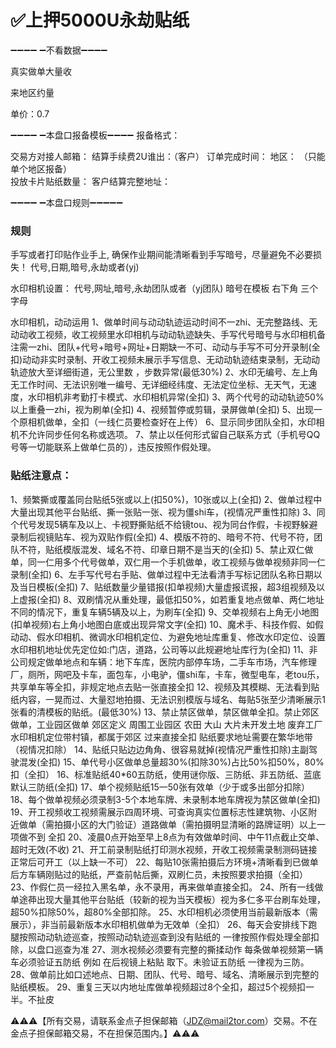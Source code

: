 # ✅上押5000U永劫贴纸

➖➖➖➖ ➖不看数据➖➖➖➖

真实做单大量收

来地区约量

单价：0.7

➖➖➖➖ ➖本盘口报备模板➖➖➖➖
报备格式：

交易方对接人邮箱：
结算手续费2U谁出：（客户）
订单完成时间：
地区：     （只能单个地区报备）   
投放卡片贴纸数量：
客户结算完整地址：

➖➖➖➖ ➖本盘口规则➖➖➖➖➖

### 规则

手写或者打印贴作业手上,
确保作业期间能清晰看到手写暗号，尽量避免不必要损失！
代号,日期,暗号,永劫或者(yj)

水印相机设置：
代号,网址,暗号,永劫团队或者（yj团队)
暗号在模板 右下角 三个字母

水印相机，动动运用
1、做单时间与动动轨迹运动时间不一zhi、无完整路线、无动动收工视频，收工视频里水印相机与动动轨迹缺失、手写代号暗号与水印相机备注需一zhi、团队+代号+暗号+网址+日期缺一不可、动动与手写不可分开录制(全扣)动动非实时录制、开收工视频未展示手写信息、无动动轨迹结束录制，无动动轨迹放大至详细街道，无公里数 ，步数异常(最低30%)
2、水印无编号、左上角无工作时间、无法识别唯一编号、无详细经纬度、无法定位坐标、无天气，无速度，水印相机非考勤打卡模式、水印相机异常(全扣)
3、两个代号的动动轨迹50%以上重叠一zhi，视为刷单(全扣)
4、视频暂停或剪辑，录屏做单(全扣)
5、出现一个原相机做单，全扣（一线仁员要检查好在上传）
6、显示同步团队全扣，水印相机不允许同步任何名称或选项。
7、禁止以任何形式留自己联系方式（手机号QQ号等一切能联系上做单仁员的），违反按照作假处理。

### 贴纸注意点：
1、频繁撕或覆盖同台贴纸5张或以上(扣50%)，10张或以上(全扣)
2、做单过程中大量出现其他平台贴纸、撕一张贴一张、视为僵shi车，(视情况严重性扣除)
3、同个代号发现5辆车及以上、卡视野撕贴纸不给镜tou、视为同台作假，卡视野躲避录制后视镜贴车、视为双贴作假(全扣)
4、模版不符的、暗号不符、代号不符，团队不符，贴纸模版混发、域名不符、印章日期不是当天的(全扣)
5、禁止双仁做单，同一仁用多个代号做单，双仁用一个手机做单，收工视频与做单视频非同一仁录制(全扣)
6、左手写代号右手贴、做单过程中无法看清手写标记团队名称日期以及当日模板(全扣)
7、贴纸数量少量错报(扣单视频)大量虚报谎报，超3组视频及以上虚报(全扣)
8、双刷情况从重处理，最低扣50%，如若重复地点做单、两仁地址不同的情况下，重复车辆5辆及以上，为刷车(全扣)
9、交单视频右上角无小地图(扣单视频)右上角小地图白底或出现异常文字(全扣)
10、魔术手、科技作假、如假动动、假水印相机、微调水印相机定位、为避免地址库重复、修改水印定位、设置水印相机地址优先定位如:门店，道路，公司等以此规避地址库行为(全扣)
11、非公司规定做单地点和车辆：地下车库，医院内部停车场，二手车市场，汽车修理厂，厕所，网吧及卡车，面包车，小电驴，僵shi车，卡车，微型电车，老tou乐，共享单车等全扣，非规定地点去贴一张直接全扣
12、视频及其模糊、无法看到贴纸内容，一晃而过、大量怼地拍摄、无法识别模版与域名、每贴5张至少清晰展示1张看的清模板的贴纸。(最低30%)
13、禁止禁区做单，禁区做单全扣。禁止郊区做单，工业园区做单 郊区定义 周围工业园区 农田 大山 大片未开发土地 废弃工厂 水印相机定位带村镇，都属于郊区 过来直接全扣  贴纸要求地址需要在繁华地带（视情况扣除）
14、贴纸只贴边边角角、很容易就掉(视情况严重性扣除)主副驾驶混发(全扣)
15、单代号小区做单总量超30%(扣除30%)占比50%扣50%，80%扣（全扣）
16、标准贴纸40*60五防纸，使用谜你版、三防纸、非五防纸、蓝底默认三防纸(全扣)
17、单个视频贴纸15一50张有效单（少于或多出部分扣除）
18、每个做单视频必须录制3-5个本地车牌、未录制本地车牌视为禁区做单(全扣)
19、开工视频收工视频需展示四周环境、可查询真实位置标志性建筑物、小区附近做单（需拍摄小区的大门验证）道路做单（需拍摄明显清晰的路牌证明）以上一项做不到 全扣
20、凌晨0点开始至早上8点为有效做单时间、中午11点截止交单、超时无效(不收)
21、开工前录制贴纸打印测水视频，开收工视频需录制测码链接正常后可开工（以上缺一不可）
22、每贴10张需拍摄后方环境+清晰看到已做单后方车辆刚贴过的贴纸，严查前帖后撕，双刷仁员，未按照要求拍摄（全扣）
23、作假仁员一经拉入黑名单，永不录用，再来做单直接全扣。
24、所有一线做单途茽出现大量其他平台贴纸（较新的视为当天模板）视为多仁多平台刷车处理，超50%扣除50%，超80%全部扣除。
25、水印相机必须使用当前最新版本（需展示），非当前最新版本水印相机做单为无效单（全扣）
26、每天会安排线下跑腿按照动动轨迹巡查，按照动动轨迹巡查到没有贴纸的 一律按照作假处理全部扣除，以盘口巡查为准
27、测水视频必须要有完整的撕揉动作 每条做单视频第一辆车必须验证五防纸 例如 在后视镜上粘贴 取下。未验证五防纸 一律视为三防。
28、做单前比如口述地点、日期、团队、代号、暗号、域名、清晰展示到完整的贴纸模板。
29、重复三天以内地址库做单视频超过8个全扣，超过5个视频扣一半。不扯皮


⚠️⚠️⚠️【所有交易，请联系金点子担保邮箱（JDZ@mail2tor.com）交易。不在金点子担保邮箱交易，不在担保范围内。】⚠️⚠️⚠️
